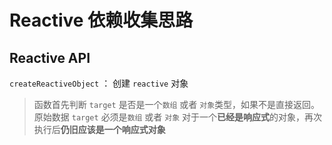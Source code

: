 # Reactive 依赖收集思路

## Reactive API

`createReactiveObject` ： 创建 ``reactive`` 对象
> 函数首先判断 ``target`` 是否是一个``数组`` 或者 ``对象``类型，如果不是直接返回。\
> 原始数据 ``target`` 必须是``数组`` 或者 ``对象``
> 对于一个**已经是响应式**的对象，再次执行后**仍旧应该是一个响应式对象**
